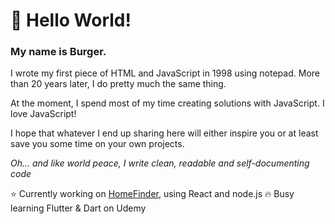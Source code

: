 # 👋 Hello World!
### My name is Burger.

I wrote my first piece of HTML and JavaScript in 1998 using notepad. More than 20 years later, I do pretty much the same thing.

At the moment, I spend most of my time creating solutions with JavaScript. I love JavaScript!

I hope that whatever I end up sharing here will either inspire you or at least save you some time on your own projects.

*Oh... and like world peace, I write clean, readable and self-documenting code*

:star: Currently working on [HomeFinder](https://www.homefinder.co.za), using React and node.js
:fire: Busy learning Flutter & Dart on Udemy



 

<!---
BoksBurger/BoksBurger is a ✨ special ✨ repository because its `README.md` (this file) appears on your GitHub profile.
You can click the Preview link to take a look at your changes.
--->
